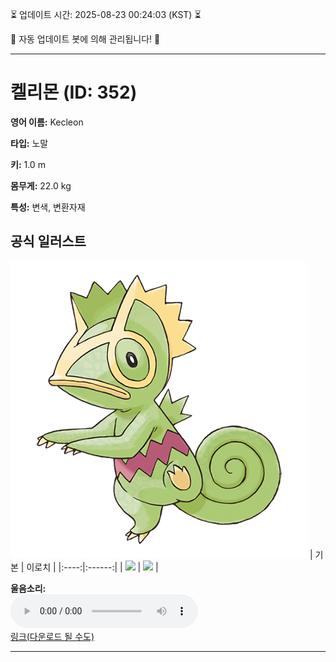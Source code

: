 
⏳ 업데이트 시간: 2025-08-23 00:24:03 (KST) ⏳

🤖 자동 업데이트 봇에 의해 관리됩니다! 🤖

---

# 켈리몬 (ID: 352)
**영어 이름:** Kecleon

**타입:** 노말

**키:** 1.0 m

**몸무게:** 22.0 kg

**특성:** 변색, 변환자재

## 공식 일러스트
![](https://raw.githubusercontent.com/PokeAPI/sprites/master/sprites/pokemon/other/official-artwork/352.png)
| 기본 | 이로치 |
|:----:|:------:|
| <img src="http://play.pokemonshowdown.com/sprites/ani/kecleon.gif" width="200"> | <img src="http://play.pokemonshowdown.com/sprites/ani-shiny/kecleon.gif" width="200"> |

**울음소리:**<br><audio controls src="https://raw.githubusercontent.com/PokeAPI/cries/main/cries/pokemon/latest/352.ogg"></audio><br> [링크(다운로드 될 수도)](https://raw.githubusercontent.com/PokeAPI/cries/main/cries/pokemon/latest/352.ogg)


---
